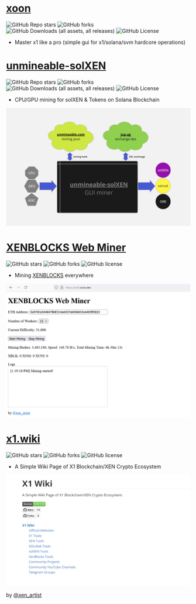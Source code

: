 
# [xoon](https://github.com/xenartist/xoon)

![GitHub Repo stars](https://img.shields.io/github/stars/xenartist/xoon?style=flat) ![GitHub forks](https://img.shields.io/github/forks/xenartist/xoon?style=flat) ![GitHub Downloads (all assets, all releases)](https://img.shields.io/github/downloads/xenartist/xoon/total?style=flat) ![GitHub License](https://img.shields.io/github/license/xenartist/xoon?style=flat)

* Master x1 like a pro (simple gui for x1/solana/svm hardcore operations)


# [unmineable-solXEN](https://github.com/xenartist/unmineable-solXEN)

![GitHub Repo stars](https://img.shields.io/github/stars/xenartist/unmineable-solXEN?style=flat) ![GitHub forks](https://img.shields.io/github/forks/xenartist/unmineable-solXEN?style=flat) ![GitHub Downloads (all assets, all releases)](https://img.shields.io/github/downloads/xenartist/unmineable-solXEN/total?style=flat) ![GitHub License](https://img.shields.io/github/license/xenartist/unmineable-solXEN?style=flat)

* CPU/GPU mining for solXEN & Tokens on Solana Blockchain

![](img/unmineable-solXEN-flowchart.jpg)


# [XENBLOCKS Web Miner](https://web.xoon.dev/)

![GitHub stars](https://img.shields.io/github/stars/xenartist/xenblocks-webminer?style=flat) ![GitHub forks](https://img.shields.io/github/forks/xenartist/xenblocks-webminer?style=flat) ![GitHub license](https://img.shields.io/github/license/xenartist/xenblocks-webminer?style=flat)

* Mining [XENBLOCKS](https://xenblocks.io) everywhere

![](img/xenblocks-webminer.png)


# [x1.wiki](https://x1.wiki/)

![GitHub stars](https://img.shields.io/github/stars/xenartist/x1-wiki?style=flat) ![GitHub forks](https://img.shields.io/github/forks/xenartist/x1-wiki?style=flat) ![GitHub license](https://img.shields.io/github/license/xenartist/x1-wiki?style=flat)

* A Simple Wiki Page of X1 Blockchain/XEN Crypto Ecosystem

![](img/x1-wiki.png)




by [@xen_artist](https://x.com/xen_artist)
